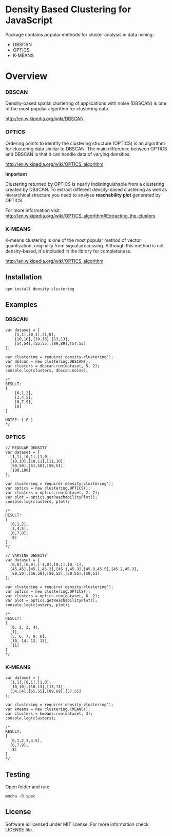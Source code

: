 # Density Based Clustering for JavaScript

Package contains popular methods for cluster analysis in data mining:
- DBSCAN
- OPTICS
- K-MEANS

# Overview

### DBSCAN

Density-based spatial clustering of applications with noise (DBSCAN) is one of the most popular algorithm for clustering data.

http://en.wikipedia.org/wiki/DBSCAN

### OPTICS

Ordering points to identify the clustering structure (OPTICS) is an algorithm for clustering data similar to DBSCAN.
The main difference between OPTICS and DBSCAN is that it can handle data of varying densities.

http://en.wikipedia.org/wiki/OPTICS_algorithm

**Important**

Clustering returned by OPTICS is nearly indistinguishable from a clustering created by DBSCAN.
To extract different density-based clustering as well as hierarchical structure you need to analyse **reachability plot** generated by OPTICS.

For more information visit http://en.wikipedia.org/wiki/OPTICS_algorithm#Extracting_the_clusters

### K-MEANS

K-means clustering is one of the most popular method of vector quantization, originally from signal processing.
Although this method is not density-based, it's included in the library for completeness.

http://en.wikipedia.org/wiki/OPTICS_algorithm

## Installation

```
npm install density-clustering
```

## Examples

### DBSCAN
```
var dataset = [
    [1,1],[0,1],[1,0],
    [10,10],[10,13],[13,13],
    [54,54],[55,55],[89,89],[57,55]
];

var clustering = require('density-clustering');
var dbscan = new clustering.DBSCAN();
var clusters = dbscan.run(dataset, 5, 2);
console.log(clusters, dbscan.noise);

/*
RESULT:
[
    [0,1,2],
    [3,4,5],
    [6,7,9],
    [8]
]

NOISE: [ 8 ]
*/
```

### OPTICS

```
// REGULAR DENSITY
var dataset = [
  [1,1],[0,1],[1,0],
  [10,10],[10,11],[11,10],
  [50,50],[51,50],[50,51],
  [100,100]
];

var clustering = require('density-clustering');
var optics = new clustering.OPTICS();
var clusters = optics.run(dataset, 2, 2);
var plot = optics.getReachabilityPlot();
console.log(clusters, plot);

/*
RESULT:
[
  [0,1,2],
  [3,4,5],
  [6,7,8],
  [9]
]
*/
```

```
// VARYING DENSITY
var dataset = [
  [0,0],[6,0],[-1,0],[0,1],[0,-1],
  [45,45],[45.1,45.2],[45.1,45.3],[45.8,45.5],[45.2,45.3],
  [50,50],[56,50],[50,52],[50,55],[50,51]
];

var clustering = require('density-clustering');
var optics = new clustering.OPTICS();
var clusters = optics.run(dataset, 6, 2);
var plot = optics.getReachabilityPlot();
console.log(clusters, plot);

/*
RESULT:
[
  [0, 2, 3, 4],
  [1],
  [5, 6, 7, 9, 8],
  [10, 14, 12, 13],
  [11]
]
*/
```

### K-MEANS
```
var dataset = [
  [1,1],[0,1],[1,0],
  [10,10],[10,13],[13,13],
  [54,54],[55,55],[89,89],[57,55]
];

var clustering = require('density-clustering');
var kmeans = new clustering.KMEANS();
var clusters = kmeans.run(dataset, 3);
console.log(clusters);

/*
RESULT:
[
  [0,1,2,3,4,5],
  [6,7,9],
  [8]
]
*/
```

## Testing

Open folder and run:
```
mocha -R spec
```

## License

Software is licensed under MIT license.
For more information check LICENSE file.